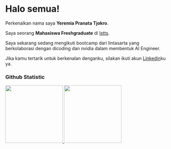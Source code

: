 # Halo semua! 

Perkenalkan nama saya **Yeremia Pranata Tjokro**.<br>

Saya seorang **Mahasiswa Freshgraduate** di [Istts](https://istts.ac.id/).<br>

Saya sekarang sedang mengikuti bootcamp dari lintasarta yang berkolaborasi dengan dicoding dan nvidia dalam membentuk AI Engineer.<br>

Jika kamu tertarik untuk berkenalan denganku, silakan ikuti akun [Linkedin](https://www.linkedin.com/in/yeremiatjokro/)ku ya.

### Github Statistic
<p align="left">
<a href="https://github.com/Fear0x">
  <img height="180em" src="https://github-readme-stats-eight-theta.vercel.app/api?username=Fear0x&show_icons=true&theme=algolia&include_all_commits=true&count_private=true"/>
  <img height="180em" src="https://github-readme-stats-eight-theta.vercel.app/api/top-langs/?username=Fear0x&layout=compact&langs_count=8&theme=algolia"/>
</a>
</p>
<!--
## Hi there 👋
**Fear0x/Fear0x** is a ✨ _special_ ✨ repository because its `README.md` (this file) appears on your GitHub profile.

Here are some ideas to get you started:

- 🔭 I’m currently working on ...
- 🌱 I’m currently learning ...
- 👯 I’m looking to collaborate on ...
- 🤔 I’m looking for help with ...
- 💬 Ask me about ...
- 📫 How to reach me: ...
- 😄 Pronouns: ...
- ⚡ Fun fact: ...
-->
